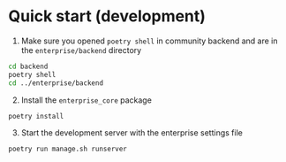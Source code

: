 # Quick start (development)

1. Make sure you opened `poetry shell` in community backend and are in the `enterprise/backend` directory

```bash
cd backend
poetry shell
cd ../enterprise/backend
```

2. Install the `enterprise_core` package

```bash
poetry install
```

3. Start the development server with the enterprise settings file

```bash
poetry run manage.sh runserver
```
